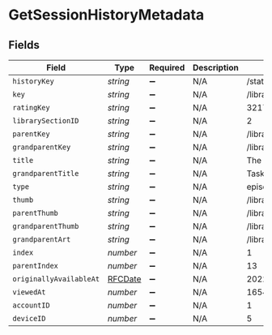 # GetSessionHistoryMetadata


## Fields

| Field                                    | Type                                     | Required                                 | Description                              | Example                                  |
| ---------------------------------------- | ---------------------------------------- | ---------------------------------------- | ---------------------------------------- | ---------------------------------------- |
| `historyKey`                             | *string*                                 | :heavy_minus_sign:                       | N/A                                      | /status/sessions/history/1               |
| `key`                                    | *string*                                 | :heavy_minus_sign:                       | N/A                                      | /library/metadata/32171                  |
| `ratingKey`                              | *string*                                 | :heavy_minus_sign:                       | N/A                                      | 32171                                    |
| `librarySectionID`                       | *string*                                 | :heavy_minus_sign:                       | N/A                                      | 2                                        |
| `parentKey`                              | *string*                                 | :heavy_minus_sign:                       | N/A                                      | /library/metadata/32170                  |
| `grandparentKey`                         | *string*                                 | :heavy_minus_sign:                       | N/A                                      | /library/metadata/32132                  |
| `title`                                  | *string*                                 | :heavy_minus_sign:                       | N/A                                      | The Noise That Blue Makes                |
| `grandparentTitle`                       | *string*                                 | :heavy_minus_sign:                       | N/A                                      | Taskmaster                               |
| `type`                                   | *string*                                 | :heavy_minus_sign:                       | N/A                                      | episode                                  |
| `thumb`                                  | *string*                                 | :heavy_minus_sign:                       | N/A                                      | /library/metadata/32171/thumb/-1         |
| `parentThumb`                            | *string*                                 | :heavy_minus_sign:                       | N/A                                      | /library/metadata/32170/thumb/1654134301 |
| `grandparentThumb`                       | *string*                                 | :heavy_minus_sign:                       | N/A                                      | /library/metadata/32132/thumb/1703933346 |
| `grandparentArt`                         | *string*                                 | :heavy_minus_sign:                       | N/A                                      | /library/metadata/32132/art/1703933346   |
| `index`                                  | *number*                                 | :heavy_minus_sign:                       | N/A                                      | 1                                        |
| `parentIndex`                            | *number*                                 | :heavy_minus_sign:                       | N/A                                      | 13                                       |
| `originallyAvailableAt`                  | [RFCDate](../../types/rfcdate.md)        | :heavy_minus_sign:                       | N/A                                      | 2022-04-14 00:00:00 +0000 UTC            |
| `viewedAt`                               | *number*                                 | :heavy_minus_sign:                       | N/A                                      | 1654139223                               |
| `accountID`                              | *number*                                 | :heavy_minus_sign:                       | N/A                                      | 1                                        |
| `deviceID`                               | *number*                                 | :heavy_minus_sign:                       | N/A                                      | 5                                        |